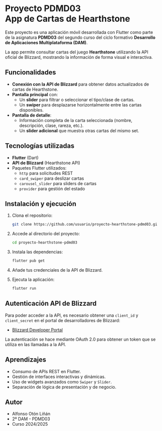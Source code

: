 # Proyecto PDMD03 <br>App de Cartas de Hearthstone

Este proyecto es una aplicación móvil desarrollada con Flutter como parte de la asignatura **PDMD03** del segundo curso del ciclo formativo **Desarrollo de Aplicaciones Multiplataforma (DAM)**.

La app permite consultar cartas del juego **Hearthstone** utilizando la API oficial de Blizzard, mostrando la información de forma visual e interactiva.

## Funcionalidades

- **Conexión con la API de Blizzard** para obtener datos actualizados de cartas de Hearthstone.
- **Pantalla principal** con:
  - Un **slider** para filtrar o seleccionar el tipo/clase de cartas.
  - Un **swiper** para desplazarse horizontalmente entre las cartas disponibles.
- **Pantalla de detalle**:
  - Información completa de la carta seleccionada (nombre, descripción, clase, rareza, etc.).
  - Un **slider adicional** que muestra otras cartas del mismo set.

## Tecnologías utilizadas

- **Flutter** (Dart)
- **API de Blizzard** (Hearthstone API)
- Paquetes Flutter utilizados:
  - `http` para solicitudes REST
  - `card_swiper` para deslizar cartas
  - `carousel_slider` para sliders de cartas
  - `provider` para gestión del estado

## Instalación y ejecución

1. Clona el repositorio:
	```bash
	git clone https://github.com/usuario/proyecto-hearthstone-pdmd03.git
	```

2. Accede al directorio del proyecto:
    
    ```bash
    cd proyecto-hearthstone-pdmd03
    ```
    
3. Instala las dependencias:
    
    ```bash
    flutter pub get
    ```
    
4. Añade tus credenciales de la API de Blizzard.
    
5. Ejecuta la aplicación:
    
    ```bash
    flutter run
    ```
    

## Autenticación API de Blizzard

Para poder acceder a la API, es necesario obtener una `client_id` y `client_secret` en el portal de desarrolladores de Blizzard:

- [Blizzard Developer Portal](https://develop.battle.net/)

La autenticación se hace mediante OAuth 2.0 para obtener un token que se utiliza en las llamadas a la API.

## Aprendizajes

- Consumo de APIs REST en Flutter.
- Gestión de interfaces interactivas y dinámicas.
- Uso de widgets avanzados como `Swiper` y `Slider`.
- Separación de lógica de presentación y de negocio.
    

## Autor

- Alfonso Otón Liñán
- 2º DAM - PDMD03   
- Curso 2024/2025
